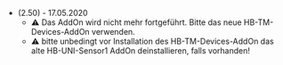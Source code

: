 
- (2.50) - 17.05.2020
  - :warning: Das AddOn wird nicht mehr fortgeführt. Bitte das neue HB-TM-Devices-AddOn verwenden.
  - :warning: bitte unbedingt vor Installation des HB-TM-Devices-AddOn das alte HB-UNI-Sensor1 AddOn deinstallieren, falls vorhanden!
